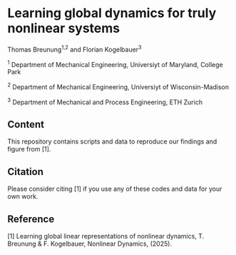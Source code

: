 # Learning global dynamics for truly nonlinear systems
Thomas Breunung<sup>1,2</sup> and Florian Kogelbauer<sup>3</sup>

<sup>1</sup> Department of Mechanical Engineering, Universiyt of Maryland, College Park

<sup>2</sup> Department of Mechanical Engineering, Universiyt of Wisconsin-Madison

<sup>3</sup> Department of Mechanical and Process Engineering, ETH Zurich

## Content
This repository contains scripts and data to reproduce our findings and figure from [1].

## Citation
Please consider citing [1] if you use any of these codes and data for your own work.

## Reference
[1] Learning global linear representations of nonlinear dynamics, T. Breunung & F. Kogelbauer, Nonlinear Dynamics, (2025).
